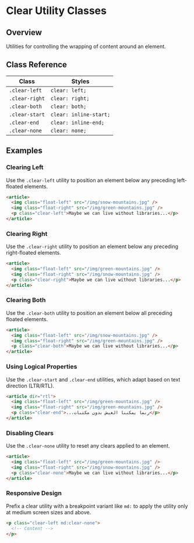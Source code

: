 # Clear Utility Classes

## Overview
Utilities for controlling the wrapping of content around an element.

## Class Reference

| Class        | Styles                  |
|-------------|-------------------------|
| `.clear-left`  | `clear: left;`           |
| `.clear-right` | `clear: right;`          |
| `.clear-both`  | `clear: both;`           |
| `.clear-start` | `clear: inline-start;`   |
| `.clear-end`   | `clear: inline-end;`     |
| `.clear-none`  | `clear: none;`           |

## Examples

### Clearing Left
Use the `.clear-left` utility to position an element below any preceding left-floated elements.

```html
<article>
  <img class="float-left" src="/img/snow-mountains.jpg" />
  <img class="float-right" src="/img/green-mountains.jpg" />
  <p class="clear-left">Maybe we can live without libraries...</p>
</article>
```

### Clearing Right
Use the `.clear-right` utility to position an element below any preceding right-floated elements.

```html
<article>
  <img class="float-left" src="/img/green-mountains.jpg" />
  <img class="float-right" src="/img/snow-mountains.jpg" />
  <p class="clear-right">Maybe we can live without libraries...</p>
</article>
```

### Clearing Both
Use the `.clear-both` utility to position an element below all preceding floated elements.

```html
<article>
  <img class="float-left" src="/img/snow-mountains.jpg" />
  <img class="float-right" src="/img/green-mountains.jpg" />
  <p class="clear-both">Maybe we can live without libraries...</p>
</article>
```

### Using Logical Properties
Use the `.clear-start` and `.clear-end` utilities, which adapt based on text direction (LTR/RTL).

```html
<article dir="rtl">
  <img class="float-left" src="/img/green-mountains.jpg" />
  <img class="float-right" src="/img/green-mountains.jpg" />
  <p class="clear-end">...ربما يمكننا العيش بدون مكتبات</p>
</article>
```

### Disabling Clears
Use the `.clear-none` utility to reset any clears applied to an element.

```html
<article>
  <img class="float-left" src="/img/green-mountains.jpg" />
  <img class="float-right" src="/img/snow-mountains.jpg" />
  <p class="clear-none">Maybe we can live without libraries...</p>
</article>
```

### Responsive Design
Prefix a clear utility with a breakpoint variant like `md:` to apply the utility only at medium screen sizes and above.

```html
<p class="clear-left md:clear-none">
  <!-- Content -->
</p>
```
